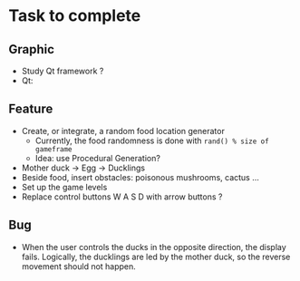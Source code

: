 # Task to complete

## Graphic
- Study Qt framework ?
- Qt:



## Feature
- Create, or integrate, a random food location generator
    - Currently, the food randomness is done with `rand() % size of gameframe`
    - Idea: use Procedural Generation?
- Mother duck -> Egg -> Ducklings
- Beside food, insert obstacles: poisonous mushrooms, cactus ...
- Set up the game levels
- Replace control buttons W A S D with arrow buttons ?

## Bug
- When the user controls the ducks in the opposite direction, the display fails. Logically, the ducklings are led by the mother duck, so the reverse movement should not happen.
